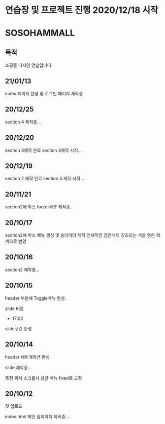 # 연습장 및 프로젝트 진행 2020/12/18 시작



# SOSOHAMMALL

## 목적
쇼핑몰 디자인 연습입니다.

## 21/01/13
index 페이지 완성 및 로그인 페이지 제작중

## 20/12/25
section 4 제작중...

## 20/12/20
section 3제작 완료
section 4제작 시작...

## 20/12/19
section 2 제작 완료
section 3 제작 시작...

## 20/11/21
section2에 박스 footer부분 제작중..

## 20/10/17

section2에 박스 메뉴 생성 및 슬라이더 제작
전체적인 검은색의 강조되는 색을 옅은 회색으로 변경

## 20/10/16

section2 제작중...

## 20/10/15

header 부분에 Toggle메뉴 완성.

slide 버튼

- 17:22

slide구간 완성

## 20/10/14

header 네비게이션 완성

slide 제작중...

특정 위치 스크롤시 상단 메뉴 fixed로 고정

## 20/10/12

첫 업로드

index.html
메인 홈페이지 제작중...


